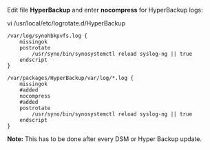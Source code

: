 Edit file **HyperBackup** and enter **nocompress** for HyperBackup logs:

vi /usr/local/etc/logrotate.d/HyperBackup

```
/var/log/synohbkpvfs.log {
    missingok
    postrotate
        /usr/syno/bin/synosystemctl reload syslog-ng || true
    endscript
}

/var/packages/HyperBackup/var/log/*.log {
    missingok
    #added
    nocompress
    #added
    postrotate
        /usr/syno/bin/synosystemctl reload syslog-ng || true
    endscript
}
```

**Note:** This has to be done after every DSM or Hyper Backup update.
